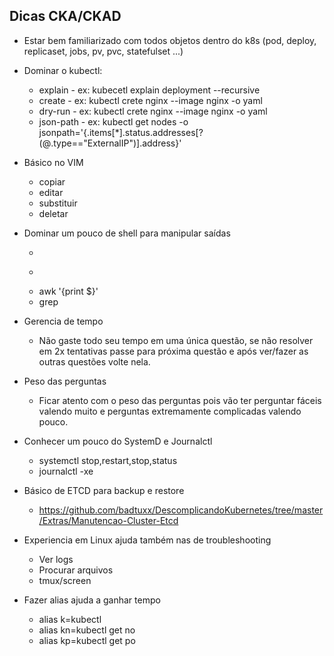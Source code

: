 ## Dicas CKA/CKAD
 * Estar bem familiarizado com todos objetos dentro do k8s (pod, deploy, replicaset, jobs, pv, pvc, statefulset ...)

 * Dominar o kubectl:
    * explain   - ex: kubecetl explain deployment --recursive
    * create    - ex: kubectl crete nginx --image nginx -o yaml 
    * dry-run   - ex: kubectl crete nginx --image nginx -o yaml
    * json-path - ex: kubectl get nodes -o jsonpath='{.items[*].status.addresses[?(@.type=="ExternalIP")].address}'
 
 * Básico no VIM
    * copiar 
    * editar
    * substituir
    * deletar

 * Dominar um pouco de shell para manipular saídas
    * >  
    * >> 
    * awk '{print $}'
    * grep 
    
 * Gerencia de tempo
    * Não gaste todo seu tempo em uma única questão, se não resolver em 2x tentativas passe para próxima questão e após ver/fazer as outras questões volte nela.

 * Peso das perguntas
    * Ficar atento com o peso das perguntas pois vão ter perguntar fáceis valendo muito e perguntas extremamente complicadas valendo pouco.

 * Conhecer um pouco do SystemD e Journalctl 
    * systemctl stop,restart,stop,status
    * journalctl -xe

 * Básico de ETCD para backup e restore
   * https://github.com/badtuxx/DescomplicandoKubernetes/tree/master/Extras/Manutencao-Cluster-Etcd

 * Experiencia em Linux ajuda também nas de troubleshooting
   * Ver logs
   * Procurar arquivos
   * tmux/screen
   
    
 * Fazer alias ajuda a ganhar tempo
   * alias k=kubectl
   * alias kn=kubectl get no
   * alias kp=kubectl get po
